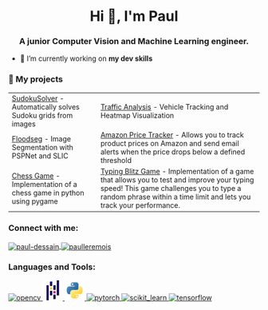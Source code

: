 <h1 align="center">Hi 👋, I'm Paul</h1>
<h3 align="center">A junior Computer Vision and Machine Learning engineer.</h3>

- 🔭 I’m currently working on **my dev skills**

<h3 align="left">🌟 My projects</h3>

<table align="center">
    <tr>
        <td><a href="https://github.com/pauldess1/SudokuSolver">SudokuSolver</a> - Automatically solves Sudoku grids from images</td>
        <td><a href="https://github.com/pauldess1/Traffic_Analysis">Traffic Analysis</a> - Vehicle Tracking and Heatmap Visualization</td>
    </tr>
    <tr>
        <td><a href="https://github.com/pauldess1/Floodseg">Floodseg</a> - Image Segmentation with PSPNet and SLIC </td>
        <td><a href="https://github.com/pauldess1/Amazon-Price-Tracker">Amazon Price Tracker</a> - Allows you to track product prices on Amazon and send email alerts when the price drops below a defined threshold </td>
    </tr>
    <tr>
        <td><a href="https://github.com/pauldess1/Chess">Chess Game</a> - Implementation of a chess game in python using pygame </td>
        <td><a href="https://github.com/pauldess1/Typing-Blitz">Typing Blitz Game</a> - Implementation of a game that allows you to test and improve your typing speed! This game challenges you to type a random phrase within a time limit and lets you track your performance. </td>
    </tr>
</table>

<h3 align="left">Connect with me:</h3>
<p align="left">
    <a href="https://linkedin.com/in/paul-dessain" target="blank">
        <img align="center" src="https://raw.githubusercontent.com/rahuldkjain/github-profile-readme-generator/master/src/images/icons/Social/linked-in-alt.svg" alt="paul-dessain" height="30" width="40" />
    </a>
    <a href="https://www.leetcode.com/paulleremois" target="blank">
        <img align="center" src="https://raw.githubusercontent.com/rahuldkjain/github-profile-readme-generator/master/src/images/icons/Social/leet-code.svg" alt="paulleremois" height="30" width="40" />
    </a>
</p>

<h3 align="left">Languages and Tools:</h3>
<p align="left">
    <a href="https://opencv.org/" target="_blank" rel="noreferrer">
        <img src="https://www.vectorlogo.zone/logos/opencv/opencv-icon.svg" alt="opencv" width="40" height="40"/>
    </a> 
    <a href="https://pandas.pydata.org/" target="_blank" rel="noreferrer">
        <img src="https://raw.githubusercontent.com/devicons/devicon/2ae2a900d2f041da66e950e4d48052658d850630/icons/pandas/pandas-original.svg" alt="pandas" width="40" height="40"/>
    </a> 
    <a href="https://www.python.org" target="_blank" rel="noreferrer">
        <img src="https://raw.githubusercontent.com/devicons/devicon/master/icons/python/python-original.svg" alt="python" width="40" height="40"/>
    </a>
    <a href="https://pytorch.org/" target="_blank" rel="noreferrer">
        <img src="https://www.vectorlogo.zone/logos/pytorch/pytorch-icon.svg" alt="pytorch" width="40" height="40"/>
    </a> 
    <a href="https://scikit-learn.org/" target="_blank" rel="noreferrer">
        <img src="https://upload.wikimedia.org/wikipedia/commons/0/05/Scikit_learn_logo_small.svg" alt="scikit_learn" width="40" height="40"/>
    </a> 
    <a href="https://www.tensorflow.org" target="_blank" rel="noreferrer">
        <img src="https://www.vectorlogo.zone/logos/tensorflow/tensorflow-icon.svg" alt="tensorflow" width="40" height="40"/>
    </a>
</p>


